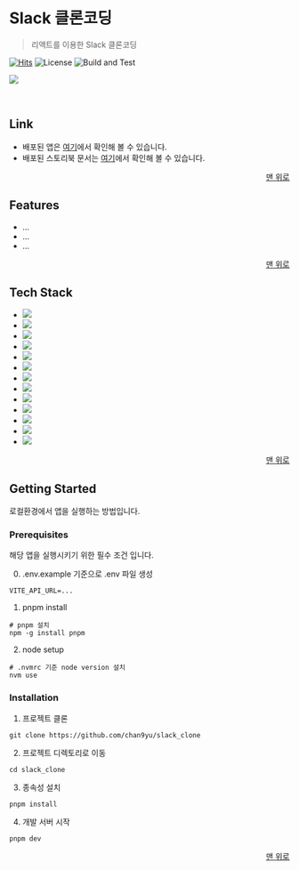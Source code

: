 <a name="readme-top"></a>

# Slack 클론코딩

> 리액트를 이용한 Slack 클론코딩

[![Hits](https://hits.seeyoufarm.com/api/count/incr/badge.svg?url=https%3A%2F%2Fgithub.com%2Fchan9yu%2Fslack_clone&count_bg=%2379C83D&title_bg=%23555555&icon=&icon_color=%23E7E7E7&title=hits&edge_flat=false)](https://hits.seeyoufarm.com)
![License](https://img.shields.io/badge/license-MIT-blue)
![Build and Test](https://github.com/chan9yu/slack_clone/actions/workflows/deploy.yml/badge.svg)

![](https://dummyimage.com/600x350/e7e7e7/121212)

<br />

## Link

- 배포된 앱은 [여기](https://chan9yu.github.io/slack_clone/)에서 확인해 볼 수 있습니다.
- 배포된 스토리북 문서는 [여기](https://chan9yu.github.io/slack_clone/storybook)에서 확인해 볼 수 있습니다.

<p align="right">
  <a href="#readme-top">맨 위로</a>
</p>

## Features

- ...
- ...
- ...

<p align="right">
  <a href="#readme-top">맨 위로</a>
</p>

## Tech Stack

- <img src="https://img.shields.io/badge/react-61DAFB?style=for-the-badge&logo=react&logoColor=white">
- <img src="https://img.shields.io/badge/typescript-3178C6?style=for-the-badge&logo=typescript&logoColor=white">
- <img src="https://img.shields.io/badge/reactrouter-CA4245?style=for-the-badge&logo=reactrouter&logoColor=white">
- <img src="https://img.shields.io/badge/reactquery-FF4154?style=for-the-badge&logo=reactquery&logoColor=white">
- <img src="https://img.shields.io/badge/react_hook_form-EC5990?style=for-the-badge&logo=reacthookform&logoColor=white">
- <img src="https://img.shields.io/badge/emotion-d26ac3?style=for-the-badge&logo=emotion&logoColor=white">
- <img src="https://img.shields.io/badge/storybook-FF4785?style=for-the-badge&logo=storybook&logoColor=white">
- <img src="https://img.shields.io/badge/recoil-3578E5?style=for-the-badge&logo=recoil&logoColor=white">
- <img src="https://img.shields.io/badge/axios-5A29E4?style=for-the-badge&logo=axios&logoColor=white">
- <img src="https://img.shields.io/badge/vite-646CFF?style=for-the-badge&logo=vite&logoColor=white">
- <img src="https://img.shields.io/badge/pnpm-F69220?style=for-the-badge&logo=pnpm&logoColor=white">
- <img src="https://img.shields.io/badge/githubpages-222222?style=for-the-badge&logo=githubpages&logoColor=white">
- <img src="https://img.shields.io/badge/githubactions-2088FF?style=for-the-badge&logo=githubactions&logoColor=white">

<p align="right">
  <a href="#readme-top">맨 위로</a>
</p>

## Getting Started

로컬환경에서 앱을 실행하는 방법입니다.

### Prerequisites

해당 앱을 실행시키기 위한 필수 조건 입니다.

0. .env.example 기준으로 .env 파일 생성

```shell
VITE_API_URL=...
```

1. pnpm install

```
# pnpm 설치
npm -g install pnpm
```

2. node setup

```
# .nvmrc 기준 node version 설치
nvm use
```

### Installation

1. 프로젝트 클론

```shell
git clone https://github.com/chan9yu/slack_clone
```

2. 프로젝트 디렉토리로 이동

```shell
cd slack_clone
```

3. 종속성 설치

```shell
pnpm install
```

4. 개발 서버 시작

```
pnpm dev
```

<p align="right">
  <a href="#readme-top">맨 위로</a>
</p>
